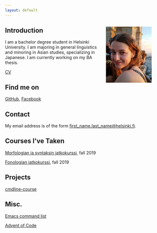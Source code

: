 ```yaml
---
layout: default
---
```


## Introduction <img src="assets/images/mira.jpg" alt="Photo" hspace="20" width="30%" align="right"/>

I am a bachelor degree student in Helsinki University. I am majoring in general linguistics and minoring in Asian studies, specializing in Japanese. I am currently working on my BA thesis.

[CV](assets/documents/Mira_CV.pdf)

## Find me on

[GitHub](https://github.com/mirajulia), [Facebook](https://www.facebook.com/mirajuliak)

## Contact

My email address is of the form first_name.last_name@helsinki.fi. 

## Courses I've Taken

[Morfologian ja syntaksin jatkokurssi](https://courses.helsinki.fi/fi/KIK-LG202/129823483), fall 2019

[Fonologian jatkokurssi](https://courses.helsinki.fi/fi/KIK-LG201/129823259), fall 2019

## Projects

[cmdline-course](https://github.com/mirajulia/cmdline-course)

## Misc. 

[Emacs command list](https://people.ast.cam.ac.uk/~vasily/idl/emacs_commands_list.html)

[Advent of Code](https://adventofcode.com/)
